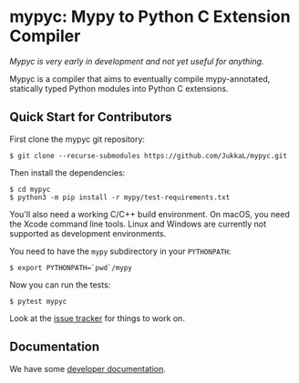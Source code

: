 mypyc: Mypy to Python C Extension Compiler
==========================================

*Mypyc is very early in development and not yet useful for anything.*

Mypyc is a compiler that aims to eventually compile mypy-annotated,
statically typed Python modules into Python C extensions.

Quick Start for Contributors
----------------------------

First clone the mypyc git repository:

    $ git clone --recurse-submodules https://github.com/JukkaL/mypyc.git

Then install the dependencies:

    $ cd mypyc
    $ python3 -m pip install -r mypy/test-requirements.txt

You'll also need a working C/C++ build environment. On macOS, you need
the Xcode command line tools. Linux and Windows are currently not
supported as development environments.

You need to have the `mypy` subdirectory in your `PYTHONPATH`:

    $ export PYTHONPATH=`pwd`/mypy

Now you can run the tests:

    $ pytest mypyc

Look at the [issue tracker](https://github.com/JukkaL/mypyc/issues)
for things to work on.

Documentation
-------------

We have some [developer documentation](doc/dev-intro.md).
